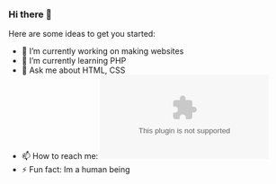 ### Hi there 👋

Here are some ideas to get you started:

- 🔭 I’m currently working on making websites
- 🌱 I’m currently learning PHP
- 💬 Ask me about HTML, CSS
- 📫 How to reach me: ![Gmail](mailto:asimo10dev@gmail.com)
- ⚡ Fun fact: Im a human being
